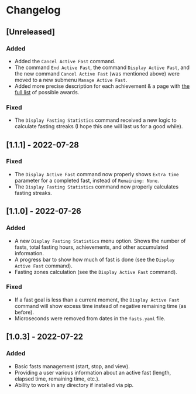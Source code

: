 # Changelog

## [Unreleased]

### Added

* Added the `Cancel Active Fast` command.
* The command `End Active Fast`, the command `Display Active Fast`, and the new command `Cancel Active Fast` (was mentioned above) were moved to a new submenu `Manage Active Fast`. 
* Added more precise description for each achievement & a page with [the full list](Achievements.md) of possible awards.

### Fixed

* The `Display Fasting Statistics` command received a new logic to calculate fasting streaks (I hope this one will last us for a good while).

## [1.1.1] - 2022-07-28

### Fixed

* The `Display Active Fast` command now properly shows `Extra time` parameter for a completed fast, instead of `Remaining: None`.
* The `Display Fasting Statistics` command now properly calculates fasting streaks.

## [1.1.0] - 2022-07-26

### Added

* A new `Display Fasting Statistics` menu option. Shows the number of fasts, total fasting hours, achievements, and other accumulated information.
* A progress bar to show how much of fast is done (see the `Display Active Fast` command).
* Fasting zones calculation (see the `Display Active Fast` command). 

### Fixed

* If a fast goal is less than a current moment, the `Display Active Fast` command will show excess time instead of negative remaining time (as before).
* Microseconds were removed from dates in the `fasts.yaml` file.

## [1.0.3] - 2022-07-22

### Added

* Basic fasts management (start, stop, and view).
* Providing a user various information about an active fast (length, elapsed time, remaining time, etc.).
* Ability to work in any directory if installed via pip.